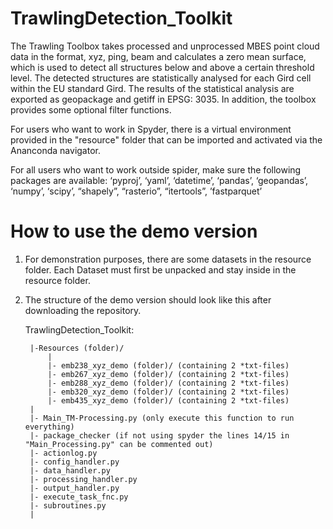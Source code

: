 # TrawlingDetection_Toolkit

The Trawling Toolbox takes processed and unprocessed MBES point cloud data in the format, xyz, ping, beam and calculates a zero mean surface, which is used to detect all structures below and above a certain threshold level. The detected structures are statistically analysed for each Gird cell within the EU standard Gird. The results of the statistical analysis are exported as geopackage and getiff in EPSG: 3035. In addition, the toolbox provides some optional filter functions. 

For users who want to work in Spyder, there is a virtual environment provided in the "resource" folder that can be imported and activated via the Ananconda navigator. 

For all users who want to work outside spider, make sure the following packages are available: ‘pyproj’, ‘yaml’, ‘datetime’, ‘pandas’, ‘geopandas’, ‘numpy’, ‘scipy’, “shapely”, “rasterio”, “itertools”, ’fastparquet’


# How to use the demo version 

1) For demonstration purposes, there are some datasets in the resource folder. Each Dataset must first be unpacked and stay inside in the resource folder. 

2) The structure of the demo version should look like this after downloading the repository. 

    TrawlingDetection_Toolkit:
        
        |-Resources (folder)/
            |
            |- emb238_xyz_demo (folder)/ (containing 2 *txt-files)
            |- emb267_xyz_demo (folder)/ (containing 2 *txt-files)
            |- emb288_xyz_demo (folder)/ (containing 2 *txt-files)
            |- emb320_xyz_demo (folder)/ (containing 2 *txt-files)
            |- emb435_xyz_demo (folder)/ (containing 2 *txt-files)
        |
        |- Main_TM-Processing.py (only execute this function to run everything)
        |- package_checker (if not using spyder the lines 14/15 in "Main_Processing.py" can be commented out)
        |- actionlog.py
        |- config_handler.py
        |- data_handler.py
        |- processing_handler.py
        |- output_handler.py
        |- execute_task_fnc.py
        |- subroutines.py
        |
